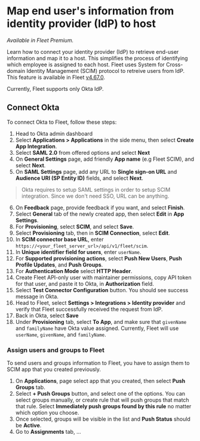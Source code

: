 # Map end user's information from identity provider (IdP) to host

_Available in Fleet Premium._

Learn how to connect your identity provider (IdP) to retrieve end-user information and map it to a host. This simplifies the process of identifying which employee is assigned to each host. Fleet uses System for Cross-domain Identity Management (SCIM) protocol to retreive users from IdP. This feature is available in Fleet [v4.67.0](https://github.com/fleetdm/fleet/releases/tag/fleet-v4.67.0).

Currently, Fleet supports only Okta IdP.

## Connect Okta

To connect Okta to Fleet, follow these steps:

1. Head to Okta admin dashboard
2. Select **Applications > Applications** in the side menu, then select **Create App Integration**.
3. Select **SAML 2.0** from offered options and select **Next**
4. On **General Settings** page, add friendly **App name** (e.g Fleet SCIM), and select **Next**.
5. On **SAML Settings** page, add any URL to **Single sign-on URL** and **Audience URI (SP Entity ID)** fields, and select **Next**.
>Okta requires to setup SAML settings in order to setup SCIM integration. Since we don't need SSO, URL can be anything.
6. On **Feedback** page, provide feedback if you want, and select **Finish**.
7. Select **General** tab of the newly created app, then select **Edit** in **App Settings**.
8. For **Provisioning**, select **SCIM**, and select **Save**.
9. Select **Provisioning** tab, then in **SCIM Connection**, select **Edit**.
10. In **SCIM connector base URL**, enter `https://<your_fleet_server_url>/api/v1/fleet/scim`.
11. In **Unique identifier field for users**, enter `userName`.
12. For **Supported provisioning actions**, select **Push New Users**, **Push Profile Updates**, and **Push Groups**.
13. For **Authentication Mode** select **HTTP Header**.
14. Create Fleet API-only user with maintainer permissions, copy API token for that user, and paste it to Okta, in **Authorization** field.
15. Select **Test Connector Configuration** button. You should see success message in Okta.
16. Head to Fleet, select **Settings > Integrations > Identity provider** and verify that Fleet successfully received the request from IdP.
17. Back in Okta, select **Save**
18. Under **Provisioning** tab, select **To App**, and make sure that `givenName` and `familyName` have Okta value assigned. Currently, Fleet will use `userName`, `givenName`, and `familyName`.


### Assign users and groups to Fleet

To send users and groups information to Fleet, you have to assign them to SCIM app that you created previously.

1. On **Applications**, page select app that you created, then select **Push Groups** tab.
2. Select **+ Push Groups** button, and select one of the options. You can select groups manually, or create rule that will push groups that match that rule. Select **Immediately push groups found by this rule** no matter which option you choose.
3. Once selected, groups will be visible in the list and **Push Status** should be **Active**.
4. Go to **Assignments** tab, ...

